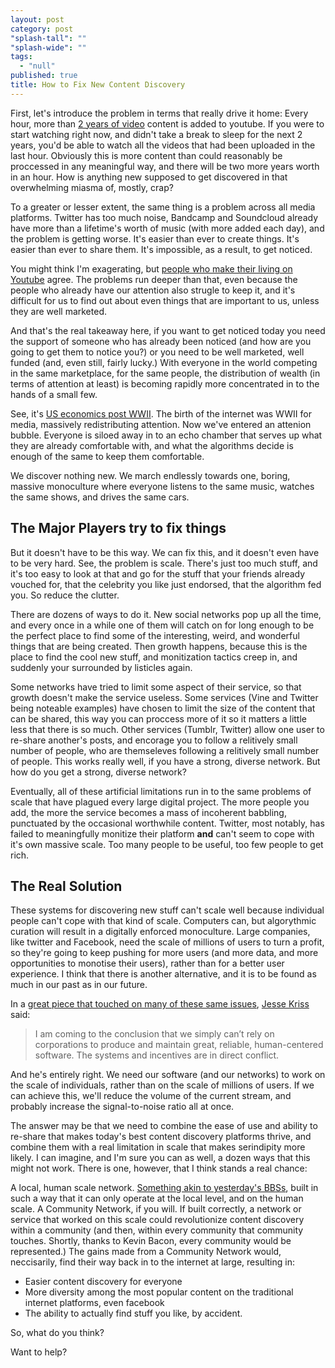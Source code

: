 ```yaml
---
layout: post
category: post
"splash-tall": ""
"splash-wide": ""
tags: 
  - "null"
published: true
title: How to Fix New Content Discovery
---
```



First, let's introduce the problem in terms that really drive it home: Every hour, more than [2 years of video](http://www.tubefilter.com/2014/12/01/youtube-300-hours-video-per-minute/) content is added to youtube. If you were to start watching right now, and didn't take a break to sleep for the next 2 years, you'd be able to watch all the videos that had been uploaded in the last hour. Obviously this is more content than could reasonably be proccessed in any meaningful way, and there will be two more years worth in an hour. How is anything new supposed to get discovered in that overwhelming miasma of, mostly, crap? 

To a greater or lesser extent, the same thing is a problem across all media platforms. Twitter has too much noise, Bandcamp and Soundcloud already have more than a lifetime's worth of music (with more added each day), and the problem is getting worse. It's easier than ever to create things. It's easier than ever to share them. It's impossible, as a result, to get noticed. 

You might think I'm exagerating, but [people who make their living on Youtube](https://medium.com/@hankgreen/you-cant-make-it-on-youtube-anymore-10977c194a4f) agree. The problems run deeper than that, even because the people who already have our attention also strugle to keep it, and it's difficult for us to find out about even things that are important to us, unless they are well marketed. 

And that's the real takeaway here, if you want to get noticed today you need the support of someone who has already been noticed (and how are you going to get them to notice you?) or you need to be well marketed, well funded (and, even still, fairly lucky.) With everyone in the world competing in the same marketplace, for the same people, the distribution of wealth (in terms of attention at least) is becoming rapidly more concentrated in to the hands of a small few. 

See, it's [US economics post WWII](https://en.wikipedia.org/wiki/Post%E2%80%93World_War_II_economic_expansion). The birth of the internet was WWII for media, massively redistributing attention. Now we've entered an attenion bubble. Everyone is siloed away in to an echo chamber that serves up what they are already comfortable with, and what the algorithms decide is enough of the same to keep them comfortable. 

We discover nothing new. We march endlessly towards one, boring, massive monoculture where everyone listens to the same music, watches the same shows, and drives the same cars. 

## The Major Players try to fix things 

But it doesn't have to be this way. We can fix this, and it doesn't even have to be very hard. See, the problem is scale. There's just too much stuff, and it's too easy to look at that and go for the stuff that your friends already vouched for, that the celebrity you like just endorsed, that the algorithm fed you. So reduce the clutter. 

There are dozens of ways to do it. New social networks pop up all the time, and every once in a while one of them will catch on for long enough to be the perfect place to find some of the interesting, weird, and wonderful things that are being created. Then growth happens, because this is the place to find the cool new stuff, and monitization tactics creep in, and suddenly your surrounded by listicles again. 

Some networks have tried to limit some aspect of their service, so that growth doesn't make the service useless. Some services (Vine and Twitter being noteable examples) have chosen to limit the size of the content that can be shared, this way you can proccess more of it so it matters a little less that there is so much. Other services (Tumblr, Twitter) allow one user to re-share another's posts, and encorage you to follow a relitively small number of people, who are themseleves following a relitively small number of people. This works really well, if you have a strong, diverse network. But how do you get a strong, diverse network? 

Eventually, all of these artificial limitations run in to the same problems of scale that have plagued every large digital project. The more people you add, the more the service becomes a mass of incoherent babbling, punctuated by the occasional worthwhile content. Twitter, most notably, has failed to meaningfully monitize their platform **and** can't seem to cope with it's own massive scale. Too many people to be useful, too few people to get rich. 

## The Real Solution 

These systems for discovering new stuff can't scale well because individual people can't cope with that kind of scale. Computers can, but algorythmic curation will result in a digitally enforced monoculture. Large companies, like twitter and Facebook, need the scale of millions of users to turn a profit, so they're going to keep pushing for more users (and more data, and more opportunities to monotise their users), rather than for a better user experience. I think that there is another alternative, and it is to be found as much in our past as in our future. 

In a [great piece that touched on many of these same issues](https://medium.com/@jkriss/anti-capitalist-human-scale-software-and-why-it-matters-5936a372b9d#.ldyuvtehy), [Jesse Kriss](https://medium.com/@jkriss) said:

> I am coming to the conclusion that we simply can’t rely on corporations to produce and maintain great, reliable, human-centered software. The systems and incentives are in direct conflict.

And he's entirely right. We need our software (and our networks) to work on the scale of individuals, rather than on the scale of millions of users. If we can achieve this, we'll reduce the volume of the current stream, and probably increase the signal-to-noise ratio all at once. 

The answer may be that we need to combine the ease of use and ability to re-share that makes today's best content discovery platforms thrive, and combine them with a real limitation in scale that makes serindipity more likely. I can imagine, and I'm sure you can as well, a dozen ways that this might not work. There is one, however, that I think stands a real chance: 

A local, human scale network. [Something akin to yesterday's BBSs](https://medium.com/@ajroach42/a-modern-bbs-reviving-the-local-distributed-weird-precursor-to-facebook-4b3db93f742d#.4m7bk0ghc), built in such a way that it can only operate at the local level, and on the human scale. A Community Network, if you will. If built correctly, a network or service that worked on this scale could revolutionize content discovery within a community (and then, within every community that community touches. Shortly, thanks to Kevin Bacon, every community would be represented.) The gains made from a Community Network would, neccisarily, find their way back in to the internet at large, resulting in: 

- Easier content discovery for everyone
- More diversity among the most popular content on the traditional internet platforms, even facebook
- The ability to actually find stuff you like, by accident. 

So, what do you think? 

Want to help?
